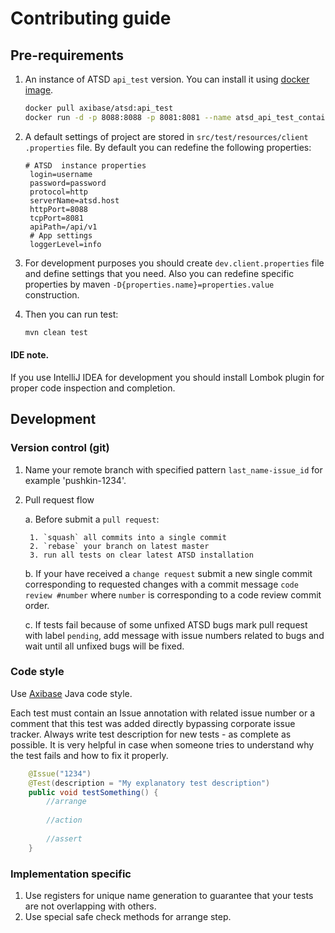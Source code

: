 # Contributing guide

## Pre-requirements
1. An instance of ATSD `api_test` version. You can install it using [docker image](https://hub.docker.com/r/axibase/atsd).
   ```bash
   docker pull axibase/atsd:api_test
   docker run -d -p 8088:8088 -p 8081:8081 --name atsd_api_test_container -e axiname="axibase" -e axipass="password" -e timezone="time_zone_id" axibase/atsd:api_test
   ```
2. A default settings of project are stored in `src/test/resources/client  .properties` file. By default you can redefine the following properties:
   ```properties
   # ATSD  instance properties
    login=username
    password=password
    protocol=http
    serverName=atsd.host
    httpPort=8088
    tcpPort=8081
    apiPath=/api/v1
    # App settings
    loggerLevel=info
    ```

3. For development purposes you should create `dev.client.properties` file and define settings that you need. Also you can redefine specific properties by maven `-D{properties.name}=properties.value`  construction. 

4. Then you can run test:
   ```bash
   mvn clean test
   ```

#### IDE note.

If you use IntelliJ IDEA for development you should install Lombok plugin for proper code inspection and completion.

## Development

### Version control (git)
1. Name your remote branch with specified pattern `last_name-issue_id` for example 'pushkin-1234'.
2. Pull request flow

    a. Before submit a `pull request`:
    
        1. `squash` all commits into a single commit
        2. `rebase` your branch on latest master
        3. run all tests on clear latest ATSD installation
    b. If your have received a `change request` submit a new single commit corresponding to requested changes 
    with a commit message `code review #number` where `number` is corresponding to a code review commit order.
    
    c. If tests fail because of some unfixed ATSD bugs mark pull request with label `pending`, add message with issue numbers related to bugs and wait until all unfixed bugs will be fixed.

### Code style
Use [Axibase](./STYLEGUIDE.md) Java code style.

  Each test must contain an Issue annotation with related issue number or a comment that this test was added directly
  bypassing corporate issue tracker.
  Always write test description for new tests - as complete as possible.
  It is very helpful in case when someone tries to understand why
  the test fails and how to fix it properly.

```java
    @Issue("1234")
    @Test(description = "My explanatory test description")
    public void testSomething() {
        //arrange
        
        //action
        
        //assert
    }
```

### Implementation specific
1. Use registers for unique name generation to guarantee that your tests are not overlapping with others.
2. Use special safe check methods for arrange step.
